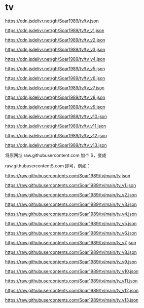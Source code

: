 # tv
https://cdn.jsdelivr.net/gh/Soar1989/tv/tv.json

https://cdn.jsdelivr.net/gh/Soar1989/tv/tv_v1.json

https://cdn.jsdelivr.net/gh/Soar1989/tv/tv_v2.json

https://cdn.jsdelivr.net/gh/Soar1989/tv/tv_v3.json

https://cdn.jsdelivr.net/gh/Soar1989/tv/tv_v4.json

https://cdn.jsdelivr.net/gh/Soar1989/tv/tv_v5.json

https://cdn.jsdelivr.net/gh/Soar1989/tv/tv_v6.json

https://cdn.jsdelivr.net/gh/Soar1989/tv/tv_v7.json

https://cdn.jsdelivr.net/gh/Soar1989/tv/tv_v8.json

https://cdn.jsdelivr.net/gh/Soar1989/tv/tv_v9.json

https://cdn.jsdelivr.net/gh/Soar1989/tv/tv_v10.json

https://cdn.jsdelivr.net/gh/Soar1989/tv/tv_v11.json

https://cdn.jsdelivr.net/gh/Soar1989/tv/tv_v12.json

https://cdn.jsdelivr.net/gh/Soar1989/tv/tv_v13.json


将原网址
raw.githubusercontent.com
加个 S，变成

raw.githubusercontentS.com
即可，例如：

https://raw.githubusercontents.com/Soar1989/tv/main/tv.json

https://raw.githubusercontents.com/Soar1989/tv/main/tv_v1.json

https://raw.githubusercontents.com/Soar1989/tv/main/tv_v2.json

https://raw.githubusercontents.com/Soar1989/tv/main/tv_v3.json

https://raw.githubusercontents.com/Soar1989/tv/main/tv_v4.json

https://raw.githubusercontents.com/Soar1989/tv/main/tv_v5.json

https://raw.githubusercontents.com/Soar1989/tv/main/tv_v6.json

https://raw.githubusercontents.com/Soar1989/tv/main/tv_v7.json

https://raw.githubusercontents.com/Soar1989/tv/main/tv_v8.json

https://raw.githubusercontents.com/Soar1989/tv/main/tv_v9.json

https://raw.githubusercontents.com/Soar1989/tv/main/tv_v10.json

https://raw.githubusercontents.com/Soar1989/tv/main/tv_v11.json

https://raw.githubusercontents.com/Soar1989/tv/main/tv_v12.json

https://raw.githubusercontents.com/Soar1989/tv/main/tv_v13.json
